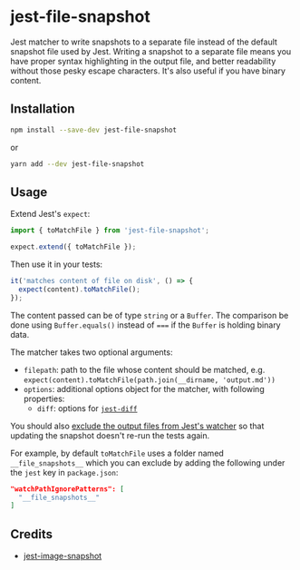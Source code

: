 # jest-file-snapshot

Jest matcher to write snapshots to a separate file instead of the default snapshot file used by Jest. Writing a snapshot to a separate file means you have proper syntax highlighting in the output file, and better readability without those pesky escape characters. It's also useful if you have binary content.

## Installation

```sh
npm install --save-dev jest-file-snapshot
```

or

```sh
yarn add --dev jest-file-snapshot
```

## Usage

Extend Jest's `expect`:

```js
import { toMatchFile } from 'jest-file-snapshot';

expect.extend({ toMatchFile });
```

Then use it in your tests:

```js
it('matches content of file on disk', () => {
  expect(content).toMatchFile();
});
```

The content passed can be of type `string` or a `Buffer`. The comparison be done using `Buffer.equals()` instead of `===` if the `Buffer` is holding binary data.

The matcher takes two optional arguments:

- `filepath`: path to the file whose content should be matched, e.g. `expect(content).toMatchFile(path.join(__dirname, 'output.md'))`
- `options`: additional options object for the matcher, with following properties:
  - `diff`: options for [`jest-diff`](https://github.com/facebook/jest/tree/master/packages/jest-diff)

You should also [exclude the output files from Jest's watcher](https://jestjs.io/docs/en/configuration#watchpathignorepatterns-array-string) so that updating the snapshot doesn't re-run the tests again.

For example, by default `toMatchFile` uses a folder named `__file_snapshots__` which you can exclude by adding the following under the `jest` key in `package.json`:

```json
"watchPathIgnorePatterns": [
  "__file_snapshots__"
]
```

## Credits

- [jest-image-snapshot](https://github.com/americanexpress/jest-image-snapshot)
